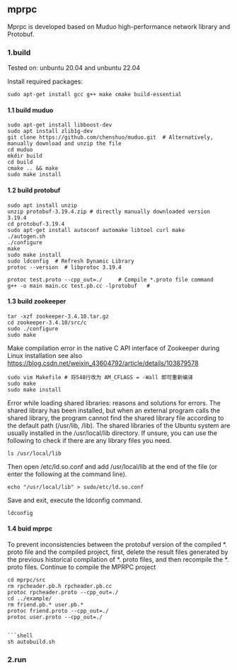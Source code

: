 ## mprpc

Mprpc is developed based on Muduo high-performance network library and Protobuf.


### 1.build

Tested on:
    unbuntu 20.04 and unbuntu 22.04

Install required packages:


```shell
sudo apt-get install gcc g++ make cmake build-essential
```


#### 1.1 build muduo


```shell
sudo apt-get install libboost-dev
sudo apt install zlib1g-dev
git clone https://github.com/chenshuo/muduo.git  # Alternatively, manually download and unzip the file
cd muduo
mkdir build
cd build
cmake .. && make
sudo make install
```



#### 1.2 build protobuf


```shell
sudo apt install unzip
unzip protobuf-3.19.4.zip # directly manually downloaded version 3.19.4
cd protobuf-3.19.4
sudo apt-get install autoconf automake libtool curl make
./autogen.sh
./configure
make
sudo make install
sudo ldconfig  # Refresh Dynamic Library
protoc --version  # libprotoc 3.19.4
```


```shell
protoc test.proto --cpp_out=./     # Compile *.proto file command
g++ -o main main.cc test.pb.cc -lprotobuf   # 
```


#### 1.3 build zookeeper

```shell
tar -xzf zookeeper-3.4.10.tar.gz
cd zookeeper-3.4.10/src/c
sudo ./configure
sudo make  
```

Make compilation error in the native C API interface of Zookeeper during Linux installation
see also https://blog.csdn.net/weixin_43604792/article/details/103879578

```shell
sudo vim Makefile # 将548行改为 AM_CFLAGS = -Wall 即可重新编译
sudo make
sudo make install
```

Error while loading shared libraries: reasons and solutions for errors.
The shared library has been installed, but when an external program calls the shared library, 
the program cannot find the shared library file according to the default path (/usr/lib, /lib).
The shared libraries of the Ubuntu system are usually installed in the /usr/local/lib directory. 
If unsure, you can use the following to check if there are any library files you need.

```shell
ls /usr/local/lib
```

Then open /etc/ld.so.conf and add /usr/local/lib at the end of the file (or enter the following at the command line). 

```shell
echo "/usr/local/lib" > sudo/etc/ld.so.conf
```

Save and exit, execute the ldconfig command.

```shell
ldconfig
```


#### 1.4 buid mprpc


To prevent inconsistencies between the protobuf version of the compiled *. proto file and the compiled project, 
first, delete the result files generated by the previous historical compilation of *. proto files, and then recompile the *. proto files.
Continue to compile the MPRPC project

```shell
cd mprpc/src
rm rpcheader.pb.h rpcheader.pb.cc
protoc rpcheader.proto --cpp_out=./
cd ../example/
rm friend.pb.* user.pb.*
protoc friend.proto --cpp_out=./
protoc user.proto --cpp_out=./


```shell
sh autobuild.sh
```


### 2.run












